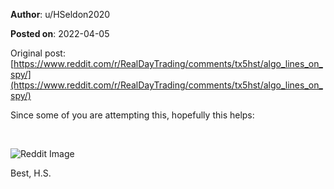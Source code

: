 **Author**: u/HSeldon2020

**Posted on**: 2022-04-05

Original post: [https://www.reddit.com/r/RealDayTrading/comments/tx5hst/algo_lines_on_spy/](https://www.reddit.com/r/RealDayTrading/comments/tx5hst/algo_lines_on_spy/)

Since some of you are attempting this, hopefully this helps:

&#x200B;

<img src="cache/images/064c2928a67bf19fd86032e7704e49b0.png" alt="Reddit Image">

Best, H.S.